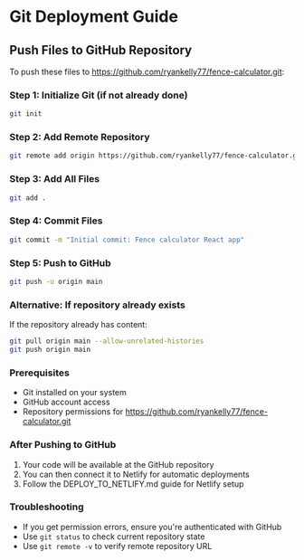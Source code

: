 # Git Deployment Guide

## Push Files to GitHub Repository

To push these files to https://github.com/ryankelly77/fence-calculator.git:

### Step 1: Initialize Git (if not already done)
```bash
git init
```

### Step 2: Add Remote Repository
```bash
git remote add origin https://github.com/ryankelly77/fence-calculator.git
```

### Step 3: Add All Files
```bash
git add .
```

### Step 4: Commit Files
```bash
git commit -m "Initial commit: Fence calculator React app"
```

### Step 5: Push to GitHub
```bash
git push -u origin main
```

### Alternative: If repository already exists
If the repository already has content:
```bash
git pull origin main --allow-unrelated-histories
git push origin main
```

### Prerequisites
- Git installed on your system
- GitHub account access
- Repository permissions for https://github.com/ryankelly77/fence-calculator.git

### After Pushing to GitHub
1. Your code will be available at the GitHub repository
2. You can then connect it to Netlify for automatic deployments
3. Follow the DEPLOY_TO_NETLIFY.md guide for Netlify setup

### Troubleshooting
- If you get permission errors, ensure you're authenticated with GitHub
- Use `git status` to check current repository state
- Use `git remote -v` to verify remote repository URL